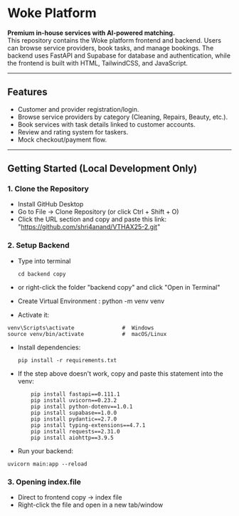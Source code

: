 # Woke Platform

**Premium in-house services with AI-powered matching.**  
This repository contains the Woke platform frontend and backend. Users can browse service providers, book tasks, and manage bookings. The backend uses FastAPI and Supabase for database and authentication, while the frontend is built with HTML, TailwindCSS, and JavaScript.

---

## Features

- Customer and provider registration/login.
- Browse service providers by category (Cleaning, Repairs, Beauty, etc.).
- Book services with task details linked to customer accounts.
- Review and rating system for taskers.
- Mock checkout/payment flow.

---

## Getting Started (Local Development Only)

### 1. Clone the Repository
 - Install GitHub Desktop
 - Go to File -> Clone Repository (or click Ctrl + Shift + O)
 - Click the URL section and copy and paste this link: "https://github.com/shri4anand/VTHAX25-2.git"


### 2. Setup Backend
- Type into terminal
   ```
   cd backend copy
   ```
- or right-click the folder "backend copy" and click "Open in Terminal"
   
- Create Virtual Environment : python -m venv venv
- Activate it:
 ```
venv\Scripts\activate               #  Windows
source venv/bin/activate            #  macOS/Linux
```
- Install dependencies:
  ```
  pip install -r requirements.txt
  ```
- If the step above doesn't work, copy and paste this statement into the venv:
  ```
      pip install fastapi==0.111.1
      pip install uvicorn==0.23.2
      pip install python-dotenv==1.0.1
      pip install supabase==1.0.0
      pip install pydantic==2.7.0
      pip install typing-extensions==4.7.1
      pip install requests==2.31.0
      pip install aiohttp==3.9.5
  ```

- Run your backend:
 ```
uvicorn main:app --reload
```
### 3. Opening index.file
- Direct to frontend copy -> index file
- Right-click the file and open in a new tab/window



